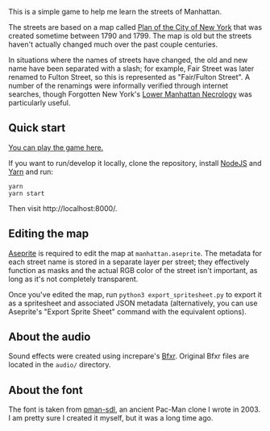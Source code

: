 This is a simple game to help me learn the streets of Manhattan.

The streets are based on a map called [Plan of the City of New York][plan]
that was created sometime between 1790 and 1799. The map is old but the
streets haven't actually changed much over the past couple centuries.

In situations where the names of streets have changed, the old and new name
have been separated with a slash; for example, Fair Street was later
renamed to Fulton Street, so this is represented as "Fair/Fulton Street".
A number of the renamings were informally verified through internet
searches, though Forgotten New York's [Lower Manhattan Necrology][nec]
was particularly useful.

[nec]: https://forgotten-ny.com/1999/09/lower-manhattan-necrology/

## Quick start

[You can play the game here.][game]

If you want to run/develop it locally, clone the repository,
install [NodeJS][] and [Yarn][] and run:

```
yarn
yarn start
```

Then visit http://localhost:8000/.

[game]: https://toolness.github.io/paint-manhattan/
[NodeJS]: https://nodejs.org/
[Yarn]: https://yarnpkg.com/

## Editing the map

[Aseprite][] is required to edit the map at `manhattan.aseprite`. The metadata
for each street name is stored in a separate layer per street; they effectively
function as masks and the actual RGB color of the street isn't important, as long
as it's not completely transparent.

Once you've edited the map, run `python3 export_spritesheet.py` to export it
as a spritesheet and associated JSON metadata (alternatively, you can use
Aseprite's "Export Sprite Sheet" command with the equivalent options).

## About the audio

Sound effects were created using increpare's [Bfxr][]. Original Bfxr files are
located in the `audio/` directory.

[Bfxr]: https://www.bfxr.net/

## About the font

The font is taken from [pman-sdl][], an ancient Pac-Man clone I wrote in 2003. I
am pretty sure I created it myself, but it was a long time ago.

[plan]: https://digitalcollections.nypl.org/items/5e66b3e8-e8ff-d471-e040-e00a180654d7
[Aseprite]: https://www.aseprite.org/
[pman-sdl]: https://github.com/toolness/pman-sdl/
